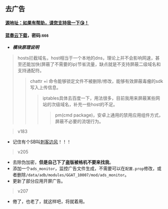 ## 去广告
#### [源地址：如果有帮助，请您支持我一下😘！](https://lingeringsound.github.io/10007)
#### [蓝奏云下载](https://keytoolazy.lanzn.com/b03j67j0f)，密码:`666`

- ***模块原理说明***
 > hosts拦截域名，host相当于一个本地的dns，理论上并不会影响网速，甚至还能加快(屏蔽了不需要的ip)节省流量，缺点就是不支持屏蔽二级域名和支持通配符。
 >> chattr +i 命令能够锁定文件不被删除/修改，能够有效屏蔽毒瘤的sdk写入上传信息。
 >>> iptables具体去百度一下，用法很多，目前我用来屏蔽某些网站的次级域名，补充一些host的不足。
 >>>> pm(cmd package)，安卓上通用的禁用应用组件方式，屏蔽不必要的流氓行为。

>v183
 - 记住有个SB叫[刺客边风](https://m.bilibili.com/space/21131684)！！！
>v205
 - 去除伪加密，**但是自己下了盗版被格机不要来找我**。
 - 添加一个`ads_monitor`，监控广告文件生成，不需要可以在`配置.prop`修改，或者删除`/data/adb/modules/GGAT_10007/mod/ads_monitor`。
 - 更新了部分应用开屏广告。
>v207
 - 倦了，也老了，就这样吧，将就着用。
 

